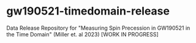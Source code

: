 # gw190521-timedomain-release
Data Release Repository for "Measuring Spin Precession in GW190521 in the Time Domain" (Miller et. al 2023) [WORK IN PROGRESS]
